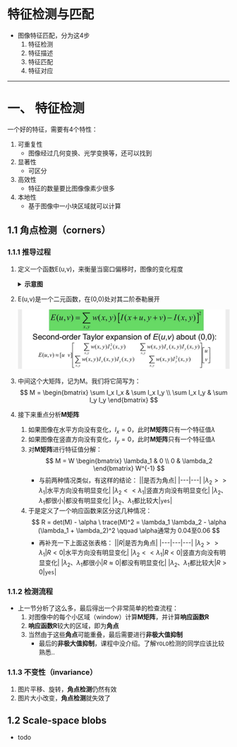# 特征检测与匹配

- 图像特征匹配，分为这4步
    1. 特征检测
    2. 特征描述
    3. 特征匹配
    4. 特征对应

---

# 一、 特征检测

一个好的特征，需要有4个特性：
1. 可重复性
    - 图像经过几何变换、光学变换等，还可以找到
2. 显著性
    - 可区分
3. 高效性
    - 特征的数量要比图像像素少很多
4. 本地性
    - 基于图像中一小块区域就可以计算

## 1.1 角点检测（corners）

### 1.1.1 推导过程

1. 定义一个函数E(u,v)，来衡量当窗口偏移时，图像的变化程度

    <details>
    <summary><b>示意图</b></summary>

    ![E_uv](pngs/E_uv.png)
    > E(3,2)表示从红框到绿框，图像的变化程度

    </details>

2. E(u,v)是一个二元函数，在(0,0)处对其二阶泰勒展开

    ![E_uv_taylor](pngs/E_uv_taylor.png)

3. 中间这个大矩阵，记为M。我们将它简写为：
$$
M = 
\begin{bmatrix}
\sum I_x I_x & \sum I_x I_y \\
\sum I_x I_y & \sum I_y I_y 
\end{bmatrix}
$$

4. 接下来重点分析**M矩阵**
    1. 如果图像在水平方向没有变化，$I_x=0$，此时**M矩阵**只有一个特征值$\lambda$
    2. 如果图像在竖直方向没有变化，$I_y=0$，此时**M矩阵**只有一个特征值$\lambda$
    3. 对**M矩阵**进行特征值分解：
        $$
        M = W 
        \begin{bmatrix}
        \lambda_1 & 0 \\
        0 & \lambda_2 
        \end{bmatrix}
        W^{-1}
        $$
        - 与前两种情况类似，有这样的结论：
            ||是否为角点|
            |---|---|
            |$\lambda_2 >> \lambda_1$|水平方向没有明显变化|
            |$\lambda_2 << \lambda_1$|竖直方向没有明显变化|
            |$\lambda_2、\lambda_1$都很小|都没有明显变化|
            |$\lambda_2、\lambda_1$都比较大|`yes`|
    4. 于是定义了一个响应函数来区分这几种情况：
        $$
        R = det(M) - \alpha \ trace(M)^2 = \lambda_1 \lambda_2 - \alpha (\lambda_1 + \lambda_2)^2 \qquad \alpha通常为 0.04至0.06
        $$
        - 再补充一下上面这张表格：
            ||$R$|是否为角点|
            |---|---|---|
            |$\lambda_2 >> \lambda_1$|$R<0$|水平方向没有明显变化|
            |$\lambda_2 << \lambda_1$|$R<0$|竖直方向没有明显变化|
            |$\lambda_2、\lambda_1$都很小|$R \approx 0$|都没有明显变化|
            |$\lambda_2、\lambda_1$都比较大|$R>0$|`yes`|

### 1.1.2 检测流程

- 上一节分析了这么多，最后得出一个非常简单的检查流程：
    1. 对图像中的每个小区域（window）计算**M矩阵**，并计算**响应函数R**
    2. **响应函数R**较大的区域，即为**角点**
    3. 当然由于这些**角点**可能重叠，最后需要进行**非极大值抑制**
        - 最后的**非极大值抑制**，课程中没介绍。了解`YOLO`检测的同学应该比较熟悉..

### 1.1.3 不变性（invariance）

1. 图片平移、旋转，**角点检测**仍然有效
2. 图片大小改变，**角点检测**就失效了

## 1.2 Scale-space blobs

- todo